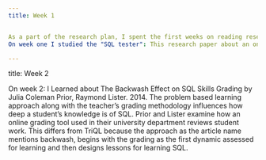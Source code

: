 ```yaml
---
title: Week 1


As a part of the research plan, I spent the first weeks on reading research papers and articls to learn about different tool available to help student with learning database. 
On week one I studied the "SQL tester": This research paper about an online assesement tool for teaching and assessing SQL. Testing of basic SQL query language knowledge is completed with the SQL Tester as tested by Kleerekoper, et al. Students take practice tests and are allowed to revise their answers in a subsequent practice test. The output of SQL Tester illustrates four windows: 1) question, 2), database tables, 3) output from your query, and 4) desired output which allows the user to see results from the executed query. TriQL is similar in that it shows the query, the results from the query and the table schema. If a user repeats this process over time, in both cases students may become familiar with question semantics while also increasing their knowledge of SQL syntax, whereas TriQL also exposes the user to MongoDB and Neo4J and over time would presumably increase the user’s knowledge

---
```

title: Week 2


On week 2: I Learned about The Backwash Effect on SQL Skills Grading by Julia Coleman Prior, Raymond Lister. 2014. The problem based learning approach along with the teacher’s grading methodology influences how deep a student’s knowledge is of SQL. Prior and Lister examine how an online grading tool used in their university department reviews student work. This differs from TriQL because the approach as the article name mentions backwash,  begins with the grading as the first dynamic assessed for learning and then designs lessons for learning SQL.

